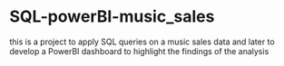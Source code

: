 # SQL-powerBI-music_sales
this is a project to apply SQL queries on a music sales data and later to develop a PowerBI dashboard to highlight the findings of the analysis
